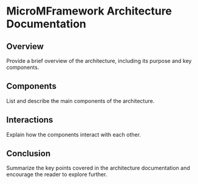 # MicroMFramework Architecture Documentation

## Overview
Provide a brief overview of the architecture, including its purpose and key components.

## Components
List and describe the main components of the architecture.

## Interactions
Explain how the components interact with each other.

## Conclusion
Summarize the key points covered in the architecture documentation and encourage the reader to explore further.
